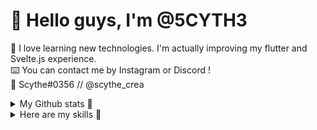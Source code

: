 # 🎐 Hello guys, I'm @5CYTH3
🔬 I love learning new technologies. I'm actually improving my flutter and Svelte.js experience.<br>
⌨️ You can contact me by Instagram or Discord !<br>
📡 Scythe#0356 // @scythe_crea

<details>
  <summary>My Github stats 🚀</summary>
  <div aling="center">
    <br/>
    <img src="https://github-readme-stats.vercel.app/api?username=5cyth3&theme=ayu-mirage&show_icons=true&count_private=true&hide_border=true" align="center" />
  </div>  
</details>

<details>
  <summary>Here are my skills 👀</summary>
  <br/>
  🎏 Skills that I master
  <table>
    <tr>
      <td valign="top" width="33%">
        Frontend  
        <div align="center">  
          <img style="margin: 10px" src="https://profilinator.rishav.dev/skills-assets/css3-original-wordmark.svg" alt="CSS3" height="50" />  
          <img style="margin: 10px" src="https://profilinator.rishav.dev/skills-assets/html5-original-wordmark.svg" alt="HTML5" height="50" />  
          <img style="margin: 10px" src="https://profilinator.rishav.dev/skills-assets/javascript-original.svg" alt="JavaScript" height="50" />  
          <img style="margin: 10px" src="https://profilinator.rishav.dev/skills-assets/gulp-plain.svg" alt="gulp.js" height="50" />  
          <img style="margin: 10px" src="https://profilinator.rishav.dev/skills-assets/sass-original.svg" alt="Sass" height="50" />  
        </div>
      </td>
      <td valign="top" width="33%">
        Mobile  
        <div align="center">  
          <img style="margin: 10px" src="https://profilinator.rishav.dev/skills-assets/flutterio-icon.svg" alt="Flutter" height="50" />  
          <img style="margin: 10px" src="https://profilinator.rishav.dev/skills-assets/firebase.png" alt="Firebase" height="50" />  
          <img style="margin: 10px" src="https://profilinator.rishav.dev/skills-assets/java-original-wordmark.svg" alt="Java" height="50" />  
          <img style="margin: 10px" src="https://profilinator.rishav.dev/skills-assets/dartlang-icon.svg" alt="Dart" height="50" />  
        </div>
      </td>
      <td valign="top" width="33%">
        Random Skills
        <div align="center">  
          <img style="margin: 10px" src="https://profilinator.rishav.dev/skills-assets/linux-original.svg" alt="Linux" height="50" />  
          <img style="margin: 10px" src="https://profilinator.rishav.dev/skills-assets/git-scm-icon.svg" alt="Git" height="50" />  
          <img style="margin: 10px" src="https://profilinator.rishav.dev/skills-assets/gnu_bash-icon.svg" alt="Bash" height="50" />  
          <img style="margin: 10px" src="https://profilinator.rishav.dev/skills-assets/docker-original-wordmark.svg" alt="Docker" height="50" />  
        </div>
      </td>
    </tr>
  </table>  
  <br/>  
  <div align="center">
    <a href="https://github.com/rishavanand" target="_blank">
      <img src=https://img.shields.io/badge/github-%2324292e.svg?&style=for-the-badge&logo=github&logoColor=white alt=github style="margin-bottom: 5px;" />
    </a>
    <a href="https://instagram.com/scythe_crea" target="_blank">
      <img src=https://img.shields.io/badge/instagram-%23000000.svg?&style=for-the-badge&logo=instagram&logoColor=white alt=instagram style="margin-bottom: 5px;" />
    </a>  
  </div>
</details>

